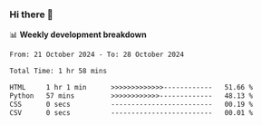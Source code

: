 ### Hi there 👋

<!--
**rajaahdjey/rajaahdjey** is a ✨ _special_ ✨ repository because its `README.md` (this file) appears on your GitHub profile.

Here are some ideas to get you started:

- 🔭 I’m currently working on ...
- 🌱 I’m currently learning ...
- 👯 I’m looking to collaborate on ...
- 🤔 I’m looking for help with ...
- 💬 Ask me about ...
- 📫 How to reach me: ...
- 😄 Pronouns: ...
- ⚡ Fun fact: ...
-->

📊 **Weekly development breakdown**
<!--START_SECTION:waka-->

```txt
From: 21 October 2024 - To: 28 October 2024

Total Time: 1 hr 58 mins

HTML     1 hr 1 min      >>>>>>>>>>>>>------------   51.66 %
Python   57 mins         >>>>>>>>>>>>-------------   48.13 %
CSS      0 secs          -------------------------   00.19 %
CSV      0 secs          -------------------------   00.01 %
```

<!--END_SECTION:waka-->
